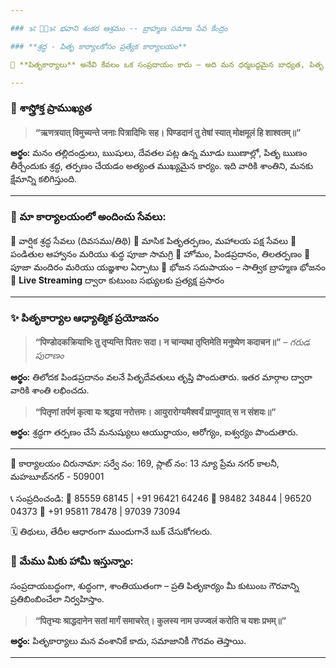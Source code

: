 ```yaml
---

### 🕉️ 🙏🏼🕉️ భవాని శంకర ఆశ్రమం -- బ్రాహ్మణ సమాజ సేవ కేంద్రం

### **శ్రద్ధ - పితృ కార‍్యాలకోసం ప్రత్యేక కార్యాలయం**

🙏 **పితృకార్యాలు** అనేవి కేవలం ఒక సంప్రదాయం కాదు – అది మన ధర్మబద్ధమైన బాధ్యత, పితృ ఋణం తీర్చే మార్గం. ఈ కార్యాలయం బ్రాహ్మణ సంప్రదాయాల ప్రకారం శ్రద్ధ కార్యక్రమాలు నిర్వహించేందుకు సమర్పించబడింది.

---
```


### 📜 **శాస్త్రోక్త ప్రాముఖ్యత**

> **“ऋणत्रयात् विमुच्यन्ते जनाः पित्रादिभिः सह।
> पिण्डदानं तु तेषां स्यात् मोक्षमूलं हि शाश्वतम्॥”**

**అర్థం:** మనం తల్లిదండ్రులు, ఋషులు, దేవతల పట్ల ఉన్న మూడు ఋణాల్లో, పితృ ఋణం తీర్చేందుకు శ్రద్ధ, తర్పణం చేయడం అత్యంత ముఖ్యమైన కార్యం. ఇది వారికి శాంతిని, మనకు క్షేమాన్ని కలిగిస్తుంది.

---

### 📌 మా కార్యాలయంలో అందించు సేవలు:

🔸 వార్షిక శ్రద్ధ సేవలు (దివసము/తిథి)
🔸 మాసిక పితృతర్పణం, మహాలయ పక్ష సేవలు
🔸 పండితుల ఆహ్వానం మరియు శుద్ధ పూజా సామగ్రి
🔸 హోమం, పిండప్రదానం, తిలతర్పణం
🔸 పూజా మందిరం మరియు యజ్ఞశాల ఏర్పాటు
🔸 భోజన సదుపాయం – సాత్విక బ్రాహ్మణ భోజనం
🔸 **Live Streaming** ద్వారా కుటుంబ సభ్యులకు ప్రత్యక్ష ప్రసారం

---

### ✨ పితృకార్యాల ఆధ్యాత్మిక ప్రయోజనం

> **“पिण्डोदकक्रियाभिः तु तृप्यन्ति पितरः सदा।
> न चान्यथा तृप्तिमेति मनुष्येण कदाचन॥”**
> *– గరుడ పురాణం*

**అర్థం:** తిలోదక పిండప్రదానం వలనే పితృదేవతులు తృప్తి పొందుతారు. ఇతర మార్గాల ద్వారా వారికి శాంతి లభించదు.

> **“पितृणां तर्पणं कृत्वा यः श्रद्धया नरोत्तमः।
> आयुरारोग्यमैश्वर्यं प्राप्नुयात् स न संशयः॥”**

**అర్థం:** శ్రద్ధగా తర్పణం చేసే మనుష్యులు ఆయుర్దాయం, ఆరోగ్యం, ఐశ్వర్యం పొందుతారు.

---

📍 కార్యాలయం చిరునామా:
సర్వే నం: 169, ప్లాట్ నం: 13
న్యూ ప్రేమ నగర్ కాలనీ,
మహబూబ్‌నగర్ - 509001

📞 సంప్రదించండి:
📱 85559 68145 | +91 96421 64246
📱 98482 34844 | 96520 04373
📱 +91 95811 78478 | 97039 73094

🗓️ తిథులు, తేదీల ఆధారంగా ముందుగానే బుక్ చేసుకోగలరు.

### 🙏 మేము మీకు హామీ ఇస్తున్నాం:

సంప్రదాయబద్ధంగా, శుద్ధంగా, శాంతియుతంగా – ప్రతి పితృకార్యం మీ కుటుంబ గౌరవాన్ని ప్రతిబింబించేలా నిర్వహిస్తాం.

> **“पितृभ्यः श्राद्धदानेन सतां मार्गं समाचरेत्।
> कुलस्य नाम उज्ज्वलं करोति च यशः प्रभम्॥”**

**అర్థం:** పితృకార్యాలు మన వంశానికే కాదు, సమాజానికీ గౌరవం తెస్తాయి.

---
